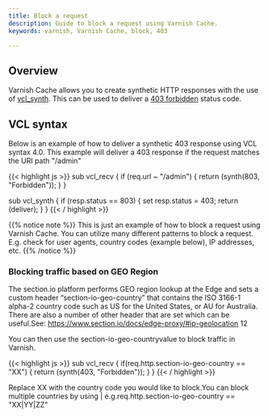 ```yaml
---
title: Block a request
description: Guide to block a request using Varnish Cache.
keywords: varnish, Varnish Cache, block, 403

---
```


## Overview

Varnish Cache allows you to create synthetic HTTP responses with the use of [vcl_synth](https://varnish-cache.org/docs/trunk/users-guide/vcl-built-in-subs.html#vcl-synth). This can be used to deliver a [403 forbidden](https://developer.mozilla.org/en-US/docs/Web/HTTP/Status/403) status code.

## VCL syntax

Below is an example of how to deliver a synthetic 403 response using VCL syntax 4.0. This example will deliver a 403 response if the request matches the URI path "/admin"

{{< highlight js >}}
sub vcl_recv {
    if (req.url ~ "/admin") {
        return (synth(803, "Forbidden"));
    }
}

sub vcl_synth {
    if (resp.status == 803) {
        set resp.status = 403;
        return (deliver);
    }
}
{{< / highlight >}}

{{% notice note %}}
This is just an example of how to block a request using Varnish Cache. You can utilize many different patterns to block a request. E.g. check for user agents, country codes (example below), IP addresses, etc.
{{% /notice %}}

### Blocking traffic based on GEO Region

The section.io platform performs GEO region lookup at the Edge and sets a custom header “section-io-geo-country” that contains the ISO 3166-1 alpha-2 country code such as US for the United States, or AU for Australia. There are also a number of other header that are set which can be useful.See: https://www.section.io/docs/edge-proxy/#ip-geolocation 12

You can then use the section-io-geo-countryvalue to block traffic in Varnish.

{{< highlight js >}}
sub vcl_recv {
	if(req.http.section-io-geo-country == "XX") {
		return (synth(403, "Forbidden"));
	}
}
{{< / highlight >}}

Replace XX with the country code you would like to block.You can block multiple countries by using | e.g.req.http.section-io-geo-country == "XX|YY|ZZ"
